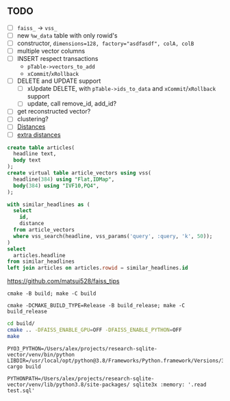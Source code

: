 ## TODO

- [ ] `faiss_` -> `vss_`
- [ ] new `%w_data` table with only rowid's
- [ ] constructor, `dimensions=128, factory="asdfasdf", colA, colB`
- [ ] multiple vector columns
- [ ] INSERT respect transactions
  - `pTable->vectors_to_add`
  - `xCommit`/`xRollback`
- [ ] DELETE and UPDATE support
  - [ ] xUpdate DELETE, with `pTable->ids_to_data` and `xCommit`/`xRollback` support
  - [ ] update, call remove_id, add_id?
- [ ] get reconstructed vector?
- [ ] clustering?
- [ ] [Distances](https://faiss.ai/cpp_api/file/distances_8h.html)
- [ ] [extra distances](https://faiss.ai/cpp_api/file/extra__distances_8h.html)

```sql
create table articles(
  headline text,
  body text
);
create virtual table article_vectors using vss(
  headline(384) using "Flat,IDMap",
  body(384) using "IVF10,PQ4",
);

with similar_headlines as (
  select
    id,
    distance
  from article_vectors
  where vss_search(headline, vss_params('query', :query, 'k', 50));
)
select
  articles.headline
from similar_headlines
left join articles on articles.rowid = similar_headlines.id

```

https://github.com/matsui528/faiss_tips

```
cmake -B build; make -C build

cmake -DCMAKE_BUILD_TYPE=Release -B build_release; make -C build_release
```

```bash
cd build/
cmake .. -DFAISS_ENABLE_GPU=OFF -DFAISS_ENABLE_PYTHON=OFF
make
```

```
PYO3_PYTHON=/Users/alex/projects/research-sqlite-vector/venv/bin/python LIBDIR=/usr/local/opt/python@3.8/Frameworks/Python.framework/Versions/3.8/lib cargo build

PYTHONPATH=/Users/alex/projects/research-sqlite-vector/venv/lib/python3.8/site-packages/ sqlite3x :memory: '.read test.sql'
```
